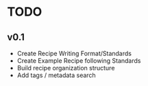 # TODO

## v0.1

* Create Recipe Writing Format/Standards
* Create Example Recipe following Standards
* Build recipe organization structure
* Add tags / metadata search
